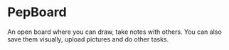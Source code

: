 # PepBoard
An open board where you can draw, take notes with others.
You can also save them visually, upload pictures and do other tasks.
